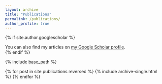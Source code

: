```yaml
---
layout: archive
title: "Publications"
permalink: /publications/
author_profile: true
---
```


<!-- Program Comprehension -->

<!-- Live Coding -->

<!-- Other Publications -->


{% if site.author.googlescholar %}
  <div class="wordwrap">You can also find my articles on <a href="{{site.author.googlescholar}}">my Google Scholar profile</a>.</div>
{% endif %}

{% include base_path %}

{% for post in site.publications reversed %}
  {% include archive-single.html %}
{% endfor %}
